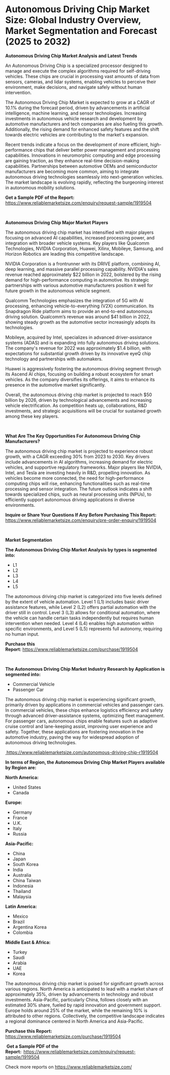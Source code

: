 <p><h1>Autonomous Driving Chip Market Size: Global Industry Overview, Market Segmentation and Forecast (2025 to 2032)</h1></p><p><strong>Autonomous Driving Chip Market Analysis and Latest Trends</strong></p>
<p><p>An Autonomous Driving Chip is a specialized processor designed to manage and execute the complex algorithms required for self-driving vehicles. These chips are crucial in processing vast amounts of data from sensors, cameras, and lidar systems, enabling vehicles to perceive their environment, make decisions, and navigate safely without human intervention. </p><p>The Autonomous Driving Chip Market is expected to grow at a CAGR of 10.1% during the forecast period, driven by advancements in artificial intelligence, machine learning, and sensor technologies. Increasing investments in autonomous vehicle research and development by automotive manufacturers and tech companies are also fueling this growth. Additionally, the rising demand for enhanced safety features and the shift towards electric vehicles are contributing to the market's expansion. </p><p>Recent trends indicate a focus on the development of more efficient, high-performance chips that deliver better power management and processing capabilities. Innovations in neuromorphic computing and edge processing are gaining traction, as they enhance real-time decision-making capabilities. Partnerships between automotive OEMs and semiconductor manufacturers are becoming more common, aiming to integrate autonomous driving technologies seamlessly into next-generation vehicles. The market landscape is evolving rapidly, reflecting the burgeoning interest in autonomous mobility solutions.</p></p>
<p><strong>Get a Sample PDF of the Report:&nbsp;</strong> <a href="https://www.reliablemarketsize.com/enquiry/request-sample/1919504?utm_campaign=2393&utm_medium=2&utm_source=Github&utm_content=ia&utm_term=07042025&utm_id=autonomous-driving-chip">https://www.reliablemarketsize.com/enquiry/request-sample/1919504</a></p>
<p>&nbsp;</p>
<p><strong>Autonomous Driving Chip Major Market Players</strong></p>
<p><p>The autonomous driving chip market has intensified with major players focusing on advanced AI capabilities, increased processing power, and integration with broader vehicle systems. Key players like Qualcomm Technologies, NVIDIA Corporation, Huawei, Xilinx, Mobileye, Samsung, and Horizon Robotics are leading this competitive landscape.</p><p>NVIDIA Corporation is a frontrunner with its DRIVE platform, combining AI, deep learning, and massive parallel processing capability. NVIDIA's sales revenue reached approximately $22 billion in 2022, bolstered by the rising demand for high-performance computing in automotive. Its strategic partnerships with various automotive manufacturers position it well for future growth in the autonomous vehicle segment.</p><p>Qualcomm Technologies emphasizes the integration of 5G with AI processing, enhancing vehicle-to-everything (V2X) communication. Its Snapdragon Ride platform aims to provide an end-to-end autonomous driving solution. Qualcomm’s revenue was around $41 billion in 2022, showing steady growth as the automotive sector increasingly adopts its technologies.</p><p>Mobileye, acquired by Intel, specializes in advanced driver-assistance systems (ADAS) and is expanding into fully autonomous driving solutions. The company's revenue for 2022 was approximately $1.4 billion, with expectations for substantial growth driven by its innovative eyeQ chip technology and partnerships with automakers.</p><p>Huawei is aggressively fostering the autonomous driving segment through its Ascend AI chips, focusing on building a robust ecosystem for smart vehicles. As the company diversifies its offerings, it aims to enhance its presence in the automotive market significantly.</p><p>Overall, the autonomous driving chip market is projected to reach $50 billion by 2026, driven by technological advancements and increasing vehicle electrification. As competition heats up, collaborations, R&D investments, and strategic acquisitions will be crucial for sustained growth among these key players.</p></p>
<p>&nbsp;</p>
<p><strong>What Are The Key Opportunities For Autonomous Driving Chip Manufacturers?</strong></p>
<p><p>The autonomous driving chip market is projected to experience robust growth, with a CAGR exceeding 30% from 2023 to 2030. Key drivers include advancements in AI algorithms, increasing demand for electric vehicles, and supportive regulatory frameworks. Major players like NVIDIA, Intel, and Tesla are investing heavily in R&D, propelling innovation. As vehicles become more connected, the need for high-performance computing chips will rise, enhancing functionalities such as real-time processing and sensor integration. The future outlook indicates a shift towards specialized chips, such as neural processing units (NPUs), to efficiently support autonomous driving applications in diverse environments.</p></p>
<p><strong>Inquire or Share Your Questions If Any Before Purchasing This Report:</strong> <a href="https://www.reliablemarketsize.com/enquiry/pre-order-enquiry/1919504?utm_campaign=2393&utm_medium=2&utm_source=Github&utm_content=ia&utm_term=07042025&utm_id=autonomous-driving-chip">https://www.reliablemarketsize.com/enquiry/pre-order-enquiry/1919504</a></p>
<p>&nbsp;</p>
<p><strong>Market Segmentation</strong></p>
<p><strong>The Autonomous Driving Chip Market Analysis by types is segmented into:</strong></p>
<p><ul><li>L1</li><li>L2</li><li>L3</li><li>L4</li><li>L5</li></ul></p>
<p><p>The autonomous driving chip market is categorized into five levels defined by the extent of vehicle automation. Level 1 (L1) includes basic driver assistance features, while Level 2 (L2) offers partial automation with the driver still in control. Level 3 (L3) allows for conditional automation, where the vehicle can handle certain tasks independently but requires human intervention when needed. Level 4 (L4) enables high automation within specific environments, and Level 5 (L5) represents full autonomy, requiring no human input.</p></p>
<p><strong>Purchase this Report:&nbsp;</strong><a href="https://www.reliablemarketsize.com/purchase/1919504?utm_campaign=2393&utm_medium=2&utm_source=Github&utm_content=ia&utm_term=07042025&utm_id=autonomous-driving-chip">https://www.reliablemarketsize.com/purchase/1919504</a></p>
<p>&nbsp;</p>
<p><strong>The Autonomous Driving Chip Market Industry Research by Application is segmented into:</strong></p>
<p><ul><li>Commercial Vehicle</li><li>Passenger Car</li></ul></p>
<p><p>The autonomous driving chip market is experiencing significant growth, primarily driven by applications in commercial vehicles and passenger cars. In commercial vehicles, these chips enhance logistics efficiency and safety through advanced driver-assistance systems, optimizing fleet management. For passenger cars, autonomous chips enable features such as adaptive cruise control and lane-keeping assist, improving user experience and safety. Together, these applications are fostering innovation in the automotive industry, paving the way for widespread adoption of autonomous driving technologies.</p></p>
<p><a href="https://www.reliablemarketsize.com/autonomous-driving-chip-r1919504?utm_campaign=2393&utm_medium=2&utm_source=Github&utm_content=ia&utm_term=07042025&utm_id=autonomous-driving-chip">&nbsp;https://www.reliablemarketsize.com/autonomous-driving-chip-r1919504</a></p>
<p><strong>In terms of Region, the Autonomous Driving Chip Market Players available by Region are:</strong></p>
<p>
    <p> <strong> North America: </strong>
        <ul>
            <li>United States</li>
            <li>Canada</li>
        </ul>
        </p> 
    <p> <strong> Europe: </strong>
        <ul>
            <li>Germany</li>
            <li>France</li>
            <li>U.K.</li>
            <li>Italy</li>
            <li>Russia</li>
        </ul>
        </p> 
    <p> <strong> Asia-Pacific: </strong>
        <ul>
            <li>China</li>
            <li>Japan</li>
            <li>South Korea</li>
            <li>India</li>
            <li>Australia</li>
            <li>China Taiwan</li>
            <li>Indonesia</li>
            <li>Thailand</li>
            <li>Malaysia</li>
        </ul>
        </p> 
    <p> <strong> Latin America: </strong>
        <ul>
            <li>Mexico</li>
            <li>Brazil</li>
            <li>Argentina Korea</li>
            <li>Colombia</li>
        </ul>
        </p> 
    <p> <strong> Middle East & Africa: </strong>
        <ul>
            <li>Turkey</li>
            <li>Saudi</li>
            <li>Arabia</li>
            <li>UAE</li>
            <li>Korea</li>
        </ul>
    </p>
    </p>
<p><p>The autonomous driving chip market is poised for significant growth across various regions. North America is anticipated to lead with a market share of approximately 35%, driven by advancements in technology and robust investments. Asia-Pacific, particularly China, follows closely with an estimated 30% share, fueled by rapid innovation and government support. Europe holds around 25% of the market, while the remaining 10% is attributed to other regions. Collectively, the competitive landscape indicates a regional dominance centered in North America and Asia-Pacific.</p></p>
<p><strong>Purchase this Report: </strong><a href="https://www.reliablemarketsize.com/purchase/1919504?utm_campaign=2393&utm_medium=2&utm_source=Github&utm_content=ia&utm_term=07042025&utm_id=autonomous-driving-chip">https://www.reliablemarketsize.com/purchase/1919504</a></p>
<p>&nbsp;<strong>Get a Sample PDF of the Report:&nbsp;&nbsp;</strong><a href="https://www.reliablemarketsize.com/enquiry/request-sample/1919504?utm_campaign=2393&utm_medium=2&utm_source=Github&utm_content=ia&utm_term=07042025&utm_id=autonomous-driving-chip">https://www.reliablemarketsize.com/enquiry/request-sample/1919504</a></p>
<p><strong></strong></p>
<p>Check more reports on <a href="https://www.reliablemarketsize.com/?utm_campaign=2393&utm_medium=2&utm_source=Github&utm_content=ia&utm_term=07042025&utm_id=autonomous-driving-chip">https://www.reliablemarketsize.com/</a></p>